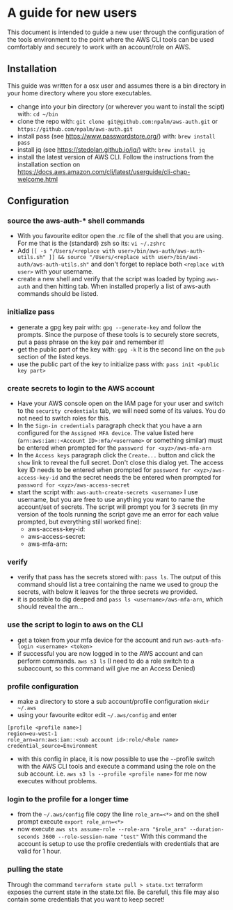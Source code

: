 # A guide for new users
This document is intended to guide a new user through the configuration of the tools environment to the point
where the AWS CLI tools can be used comfortably and securely to work with an account/role on AWS.

## Installation
This guide was written for a osx user and assumes there is a bin directory in your home directory where
you store executables.
- change into your bin directory (or wherever you want to install the scipt) with: `cd ~/bin`
- clone the repo with: `git clone git@github.com:npalm/aws-auth.git` or `https://github.com/npalm/aws-auth.git`
- install pass (see https://www.passwordstore.org/) with: `brew install pass`
- install jq (see https://stedolan.github.io/jq/) with: `brew install jq`
- install the latest version of AWS CLI. Follow the instructions from the installation section on
  https://docs.aws.amazon.com/cli/latest/userguide/cli-chap-welcome.html

## Configuration
### source the aws-auth-* shell commands
- With you favourite editor open the .rc file of the shell that you are using. For me that is the (standard)
zsh so its: `vi ~/.zshrc`
- Add `[[ -s "/Users/<replace with user>/bin/aws-auth/aws-auth-utils.sh" ]] && source "/Users/<replace with user>/bin/aws-auth/aws-auth-utils.sh"`
  and don't forget to replace both `<replace with user>` with your username.
- create a new shell and verify that the script was loaded by typing `aws-auth` and then hitting tab. When
  installed properly a list of aws-auth commands should be listed.

### initialize pass
- generate a gpg key pair with: `gpg --generate-key` and follow the prompts. Since the purpose of these
  tools is to securely store secrets, put a pass phrase on the key pair and remember it!
- get the public part of the key with: `gpg -k` It is the second line on the `pub` section of the listed keys.
- use the public part of the key to initialize pass with: `pass init <public key part>`

### create secrets to login to the AWS account
- Have your AWS console open on the IAM page for your user and switch to the `security credentials` tab,
  we will need some of its values. You do not need to switch roles for this.
- In the `Sign-in credentials` paragraph check that you have a arn configured for the `Assigned MFA device`.
  The value listed here (`arn:aws:iam::<Account ID>:mfa/<username>` or something similar) must be entered when prompted for the `password for <xyz>/aws-mfa-arn`
- In the `Access keys` paragraph click the `Create...` button and click the `show` link to reveal the full secret.
  Don't close this dialog yet. The access key ID needs to be entered when prompted for `password for <xyz>/aws-access-key-id` and
  the secret needs the be entered when prompted for `password for <xyz>/aws-access-secret`
- start the script with: `aws-auth-create-secrets <username>` I use username, but you are free to use anything
you want to name the account/set of secrets. The script will prompt you for 3 secrets (in my version of the tools
  running the script gave me an error for each value prompted, but everything still worked fine):
  - aws-access-key-id:
  - aws-access-secret:
  - aws-mfa-arn:

### verify
- verify that pass has the secrets stored with: `pass ls`. The output of this command should list a tree
  containing the name we used to group the secrets, with below it leaves for the three secrets we provided.
- it is possible to dig deeped and `pass ls <username>/aws-mfa-arn`, which should reveal the arn...

### use the script to login to aws on the CLI
- get a token from your mfa device for the account and run `aws-auth-mfa-login <username> <token>`
- if successful you are now logged in to the AWS account and can perform commands. `aws s3 ls` (I need to
  do a role switch to a subaccount, so this command will give me an Access Denied)

### profile configuration
- make a directory to store a sub account/profile configuration `mkdir ~/.aws`
- using your favourite editor edit `~/.aws/config` and enter
```
[profile <profile name>]
region=eu-west-1
role_arn=arn:aws:iam::<sub account id>:role/<Role name>
credential_source=Environment
```
- with this config in place, it is now possible to use the --profile switch with the AWS CLI tools and
  execute a command using the role on the sub account. i.e. `aws s3 ls --profile <profile name>` for me now executes
  without problems.

### login to the profile for a longer time
- from the `~/.aws/config` file copy the line `role_arn=<*>` and on the shell prompt execute `export role_arn=<*>`
- now execute `aws sts assume-role --role-arn "$role_arn" --duration-seconds 3600 --role-session-name "test"`
With this command the account is setup to use the profile credentials with credentials that are valid for 1 hour.

### pulling the state
Through the command `terraform state pull > state.txt` terraform exposes the current state in the state.txt file.
Be carefull, this file may also contain some credentials that you want to keep secret!
